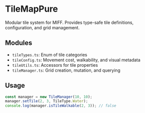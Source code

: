 # TileMapPure

Modular tile system for MIFF. Provides type-safe tile definitions, configuration, and grid management.

## Modules

- `tileTypes.ts`: Enum of tile categories
- `tileConfig.ts`: Movement cost, walkability, and visual metadata
- `tileUtils.ts`: Accessors for tile properties
- `tileManager.ts`: Grid creation, mutation, and querying

## Usage

```ts
const manager = new TileManager(10, 10);
manager.setTile(2, 3, TileType.Water);
console.log(manager.isTileWalkable(2, 3)); // false
